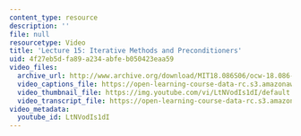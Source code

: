 ```yaml
---
content_type: resource
description: ''
file: null
resourcetype: Video
title: 'Lecture 15: Iterative Methods and Preconditioners'
uid: 4f27eb5d-fa89-a234-abfe-b050423eaa59
video_files:
  archive_url: http://www.archive.org/download/MIT18.086S06/ocw-18.086-13mar2006-220k.mp4
  video_captions_file: https://open-learning-course-data-rc.s3.amazonaws.com/18-086-mathematical-methods-for-engineers-ii-spring-2006/f48711ff4221522c85497e19b03c6eb4_LtNVodIs1dI.vtt
  video_thumbnail_file: https://img.youtube.com/vi/LtNVodIs1dI/default.jpg
  video_transcript_file: https://open-learning-course-data-rc.s3.amazonaws.com/18-086-mathematical-methods-for-engineers-ii-spring-2006/973af184dc1aee39b92641feec21b923_LtNVodIs1dI.pdf
video_metadata:
  youtube_id: LtNVodIs1dI
---
```

